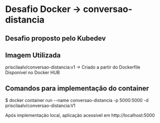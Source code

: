 # Desafio Docker -> conversao-distancia
## Desafio proposto pelo Kubedev

## Imagem Utilizada
priscilaalv/conversao-distancia:v1 -> Criado a partir do Dockerfile
Disponível no Docker HUB

## Comandos para implementação do container
$ docker container run --name conversao-distancia -p 5000:5000 -d priscilaalv/conversao-distancia:V1

Após implementação local, aplicação acessível em http://localhost:5000